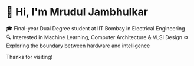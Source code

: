 # 👋 Hi, I'm Mrudul Jambhulkar

🎓 Final-year Dual Degree student at IIT Bombay in Electrical Engineering  
🔍 Interested in Machine Learning, Computer Architecture & VLSI Design
⚙️ Exploring the boundary between hardware and intelligence 

Thanks for visiting!
